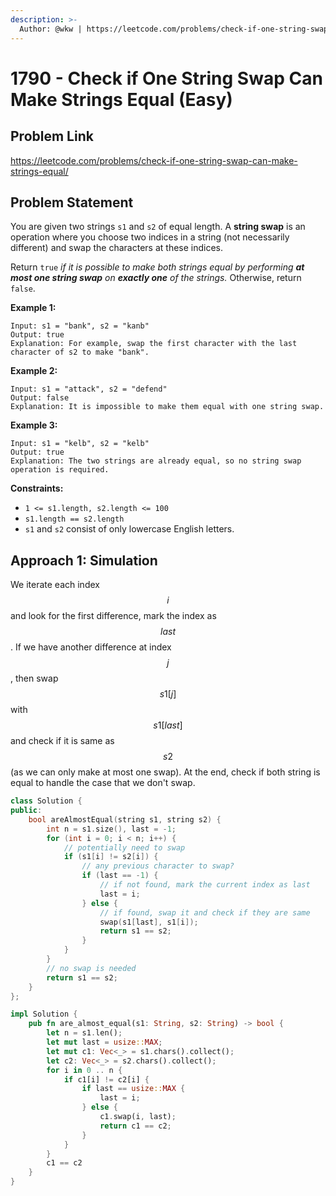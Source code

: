 ```yaml
---
description: >-
  Author: @wkw | https://leetcode.com/problems/check-if-one-string-swap-can-make-strings-equal/
---
```


# 1790 - Check if One String Swap Can Make Strings Equal (Easy)

## Problem Link

https://leetcode.com/problems/check-if-one-string-swap-can-make-strings-equal/

## Problem Statement

You are given two strings `s1` and `s2` of equal length. A **string swap** is an operation where you choose two indices in a string (not necessarily different) and swap the characters at these indices.

Return `true` _if it is possible to make both strings equal by performing **at most one string swap** on **exactly one** of the strings._ Otherwise, return `false`.

**Example 1:**

```
Input: s1 = "bank", s2 = "kanb"
Output: true
Explanation: For example, swap the first character with the last character of s2 to make "bank".
```

**Example 2:**

```
Input: s1 = "attack", s2 = "defend"
Output: false
Explanation: It is impossible to make them equal with one string swap.
```

**Example 3:**

```
Input: s1 = "kelb", s2 = "kelb"
Output: true
Explanation: The two strings are already equal, so no string swap operation is required.
```

**Constraints:**

- `1 <= s1.length, s2.length <= 100`
- `s1.length == s2.length`
- `s1` and `s2` consist of only lowercase English letters.

## Approach 1: Simulation

We iterate each index $$i$$ and look for the first difference, mark the index as $$last$$. If we have another difference at index $$j$$, then swap $$s1[j]$$ with $$s1[last]$$ and check if it is same as $$s2$$ (as we can only make at most one swap). At the end, check if both string is equal to handle the case that we don't swap.

<Tabs>
<TabItem value="cpp" label="C++">
<SolutionAuthor name="@wkw"/>

```cpp
class Solution {
public:
    bool areAlmostEqual(string s1, string s2) {
        int n = s1.size(), last = -1;
        for (int i = 0; i < n; i++) {
            // potentially need to swap
            if (s1[i] != s2[i]) {
                // any previous character to swap?
                if (last == -1) {
                    // if not found, mark the current index as last
                    last = i;
                } else {
                    // if found, swap it and check if they are same
                    swap(s1[last], s1[i]);
                    return s1 == s2;
                }
            }
        }
        // no swap is needed
        return s1 == s2;
    }
};
```

</TabItem>

<TabItem value="rs" label="Rust">
<SolutionAuthor name="@wkw"/>

```rs
impl Solution {
    pub fn are_almost_equal(s1: String, s2: String) -> bool {
        let n = s1.len();
        let mut last = usize::MAX;
        let mut c1: Vec<_> = s1.chars().collect();
        let c2: Vec<_> = s2.chars().collect();
        for i in 0 .. n {
            if c1[i] != c2[i] {
                if last == usize::MAX {
                    last = i;
                } else {
                    c1.swap(i, last);
                    return c1 == c2;
                }
            }
        }
        c1 == c2
    }
}
```

</TabItem>
</Tabs>
